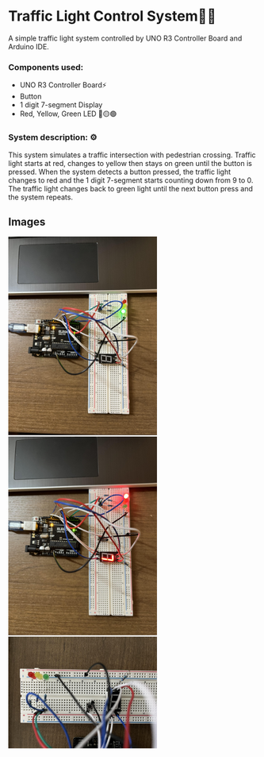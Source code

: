 # Traffic Light Control System🚦🚸

A simple traffic light system controlled by UNO R3 Controller Board and Arduino IDE. 
### Components used:
 - UNO R3 Controller Board⚡
 - Button 
 - 1 digit 7-segment Display 
 - Red, Yellow, Green LED 🔴🟡🟢



### System description: ⚙️
This system simulates a traffic intersection with pedestrian crossing. Traffic light starts at red, changes to yellow then stays on green until the button is pressed. When the system detects a button pressed, the traffic light changes to red and the 1 digit 7-segment starts counting down from 9 to 0. The traffic light changes back to green light until the next button press and the system repeats. 

## Images

<img style="center" src="./image/green_light.jpg" width="300px"/> <img style="center" src="./image/red_countdown.jpg" width="300px"/> <img style="center" src="./image/closeup.jpg" width="300px"/>
